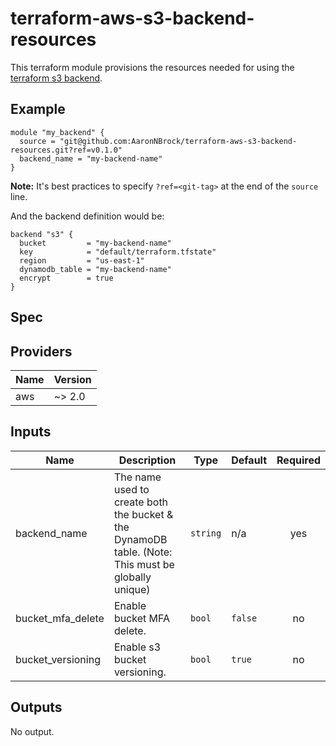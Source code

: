 # terraform-aws-s3-backend-resources

This terraform module provisions the resources needed for using the [terraform s3 backend](https://www.terraform.io/docs/backends/types/s3.html).

## Example

```hcl
module "my_backend" {
  source = "git@github.com:AaronNBrock/terraform-aws-s3-backend-resources.git?ref=v0.1.0"
  backend_name = "my-backend-name"
}
```

**Note:** It's best practices to specify `?ref=<git-tag>` at the end of the `source` line.

And the backend definition would be:

```hcl
backend "s3" {
  bucket         = "my-backend-name"
  key            = "default/terraform.tfstate"
  region         = "us-east-1"
  dynamodb_table = "my-backend-name"
  encrypt        = true
}
```

## Spec

## Providers

| Name | Version |
| ---- | ------- |
| aws  | ~> 2.0  |

## Inputs

| Name              | Description                                                                                        | Type     | Default | Required |
| ----------------- | -------------------------------------------------------------------------------------------------- | -------- | ------- | :------: |
| backend_name      | The name used to create both the bucket & the DynamoDB table. (Note: This must be globally unique) | `string` | n/a     |   yes    |
| bucket_mfa_delete | Enable bucket MFA delete.                                                                          | `bool`   | `false` |    no    |
| bucket_versioning | Enable s3 bucket versioning.                                                                       | `bool`   | `true`  |    no    |

## Outputs

No output.
